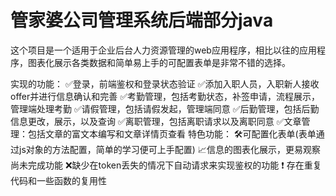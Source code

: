 # 管家婆公司管理系统后端部分java

这个项目是一个适用于企业后台人力资源管理的web应用程序，相比以往的应用程序，图表化展示各类数据和简单易上手的可配置表单是非常不错的选择。

实现的功能：
✅登录，前端鉴权和登录状态验证
✅添加入职人员，入职新人接收offer并进行信息确认和完善
✅考勤管理，包括考勤状态，补签申请，流程展示，管理端处理考勤
✅请假管理，包括请假发起，管理端同意
✅后勤管理，包括后勤信息更改，展示，以及查询
✅离职管理，包括离职请求以及离职同意
✅文章管理：包括文章的富文本编写和文章详情页查看
特色功能：
🛠可配置化表单(表单通过js对象的方法配置，简单的学习便可上手配置)
📈信息的图表化展示，更易观察
尚未完成功能
❌缺少在token丢失的情况下自动请求来实现鉴权的功能
❗ 存在重复代码和一些函数的复用性
